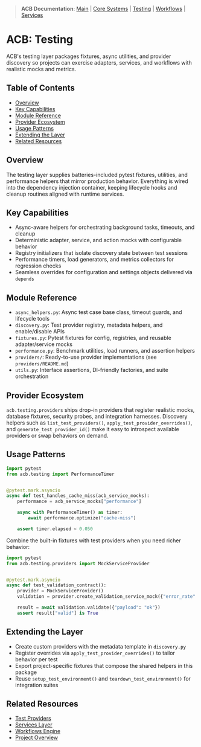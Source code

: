 > **ACB Documentation**: [Main](<../../README.md>) | [Core Systems](<../README.md>) | [Testing](<./README.md>) | [Workflows](<../workflows/README.md>) | [Services](<../services/README.md>)

# ACB: Testing

ACB's testing layer packages fixtures, async utilities, and provider discovery so
projects can exercise adapters, services, and workflows with realistic mocks and
metrics.

## Table of Contents

- [Overview](<#overview>)
- [Key Capabilities](<#key-capabilities>)
- [Module Reference](<#module-reference>)
- [Provider Ecosystem](<#provider-ecosystem>)
- [Usage Patterns](<#usage-patterns>)
- [Extending the Layer](<#extending-the-layer>)
- [Related Resources](<#related-resources>)

## Overview

The testing layer supplies batteries-included pytest fixtures, utilities, and
performance helpers that mirror production behavior. Everything is wired into
the dependency injection container, keeping lifecycle hooks and cleanup
routines aligned with runtime services.

## Key Capabilities

- Async-aware helpers for orchestrating background tasks, timeouts, and cleanup
- Deterministic adapter, service, and action mocks with configurable behavior
- Registry initializers that isolate discovery state between test sessions
- Performance timers, load generators, and metrics collectors for regression checks
- Seamless overrides for configuration and settings objects delivered via `depends`

## Module Reference

- `async_helpers.py`: Async test case base class, timeout guards, and lifecycle tools
- `discovery.py`: Test provider registry, metadata helpers, and enable/disable APIs
- `fixtures.py`: Pytest fixtures for config, registries, and reusable adapter/service mocks
- `performance.py`: Benchmark utilities, load runners, and assertion helpers
- `providers/`: Ready-to-use provider implementations (see `providers/README.md`)
- `utils.py`: Interface assertions, DI-friendly factories, and suite orchestration

## Provider Ecosystem

`acb.testing.providers` ships drop-in providers that register realistic mocks,
database fixtures, security probes, and integration harnesses. Discovery helpers
such as `list_test_providers()`, `apply_test_provider_overrides()`, and
`generate_test_provider_id()` make it easy to introspect available providers or
swap behaviors on demand.

## Usage Patterns

```python
import pytest
from acb.testing import PerformanceTimer


@pytest.mark.asyncio
async def test_handles_cache_miss(acb_service_mocks):
    performance = acb_service_mocks["performance"]

    async with PerformanceTimer() as timer:
        await performance.optimize("cache-miss")

    assert timer.elapsed < 0.050
```

Combine the built-in fixtures with test providers when you need richer behavior:

```python
import pytest
from acb.testing.providers import MockServiceProvider


@pytest.mark.asyncio
async def test_validation_contract():
    provider = MockServiceProvider()
    validation = provider.create_validation_service_mock({"error_rate": 0.0})

    result = await validation.validate({"payload": "ok"})
    assert result["valid"] is True
```

## Extending the Layer

- Create custom providers with the metadata template in `discovery.py`
- Register overrides via `apply_test_provider_overrides()` to tailor behavior per test
- Export project-specific fixtures that compose the shared helpers in this package
- Reuse `setup_test_environment()` and `teardown_test_environment()` for integration suites

## Related Resources

- [Test Providers](<./providers/README.md>)
- [Services Layer](<../services/README.md>)
- [Workflows Engine](<../workflows/README.md>)
- [Project Overview](<../../README.md>)
